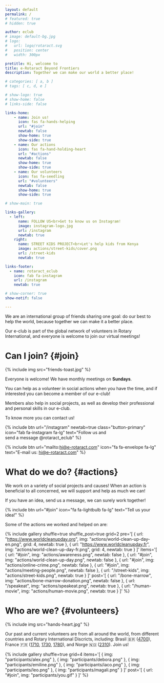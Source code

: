 ```yaml
---
layout: default
permalink: /
# featured: true
# hidden: true

author: eclub
# image: default-bg.jpg
# logo:
#   url: logo/rotaract.svg
#   position: center
#   width: 300px

pretitle: Hi, welcome to
title: e-Rotaract Beyond Frontiers
description: Together we can make our world a better place!

# categories: [ a, b ]
# tags: [ c, d, e ]

# show-logo: true
# show-home: false
# links-side: false

links-home:
    - name: Join us!
      icon: fas fa-hands-helping
      url: "#join"
      newtab: false
      show-home: true
      show-side: true
    - name: Our actions
      icon: fas fa-hand-holding-heart
      url: "#actions"
      newtab: false
      show-home: true
      show-side: true
    - name: Our volunteers
      icon: fas fa-seedling
      url: "#volunteers"
      newtab: false
      show-home: true
      show-side: true

# show-main: true

links-gallery:
  - left:
      name: FOLLOW US<br>Get to know us on Instagram!
      image: instagram-logo.jpg
      url: /instagram
      newtab: true
    right:
      name: STREET KIDS PROJECT<br>Let's help kids from Kenya
      image: actions/street-kids/cover.png
      url: /street-kids
      newtab: true

links-footer:
  - name: rotaract_eclub
    icon: fab fa-instagram
    url: /instagram
    newtab: true

# show-corner: true
show-notif: false

---
```


We are an international group of friends sharing one goal: do our best to help the world, because together we can make it a better place.

Our e-club is part of the global network of volunteers in Rotary International, and everyone is welcome to join our virtual meetings!

# Can I join? {#join}

{% include img src="friends-toast.jpg" %}

Everyone is welcome! We have monthly meetings on **Sundays**.

You can help as a volunteer in social actions when you have the time, and if interested you can become a member of our e-club!

Members also help in social projects, as well as develop their professional and personal skills in our e-club.

To know more you can contact us!

{% include btn
  url="/instagram"
  newtab=true
  class="button-primary"
  icon="fab fa-instagram fa-lg"
  text="Follow us and<br>send a message @rotaract_eclub"
%}

{% include btn
  url="mailto:hi@e-rotaract.com"
  icon="fa fa-envelope fa-lg"
  text="E-mail us: hi@e-rotaract.com"
%}

# What do we do? {#actions}

We work on a variety of social projects and causes! When an action is beneficial to all concerned, we will support and help as much we can!

If you have an idea, send us a message, we can surely work together!

{% include btn url="#join" icon="fa fa-lightbulb fa-lg" text="Tell us your idea!" %}

Some of the actions we worked and helped on are:

{% include gallery
  shuffle=true
  shuffle_post=true
  grid=2
  pre='[
    { url: "https://www.worldcleanupday.org", img: "actions/world-clean-up-day-en.png", grid: 4, newtab: true },
    { url: "https://www.worldcleanupday.fr", img: "actions/world-clean-up-day-fr.png", grid: 4, newtab: true }
  ]'
  items='[
    { url: "#join", img: "actions/awareness.png", newtab: false },
    { url: "#join", img: "actions/world-clean-up-day.png", newtab: false },
    { url: "#join", img: "actions/online-crime.png", newtab: false },
    { url: "#join", img: "actions/meeting-people.png", newtab: false },
    { url: "/street-kids", img: "actions/street-kids.png", newtab: true }
  ]'
  post='[
    { url: "/bone-marrow", img: "actions/bone-marrow-donation.png", newtab: false },
    { url: "/speakeat", img: "actions/speakeat.png", newtab: true },
    { url: "/human-movie", img: "actions/human-movie.png", newtab: true }
  ]'
%}

# Who are we? {#volunteers}

{% include img src="hands-heart.jpg" %}

Our past and current volunteers are from all around the world, from different countries and Rotary International Discricts, including:
Brasil 🇧🇷 ([4700](https://www.rotary4700.org.br/home)),
France 🇫🇷 ([1710](https://rotary1710.org), [1730](https://www.rotary1730.org), [1780](https://www.rotary1780.org)),
and Norge 🇳🇴 ([2310](https://d2310.rotary.no)).
Join us!

{% include gallery
  shuffle=true
  grid=4
  items='[
    { img: "participants/alex.png" },
    { img: "participants/debora.png" },
    { img: "participants/emiline.png" },
    { img: "participants/iaco.png" },
    { img: "participants/leo.png" },
    { img: "participants/magali.png" }
  ]'
  post='[ { url: "#join", img: "participants/you.gif" } ]'
%}
